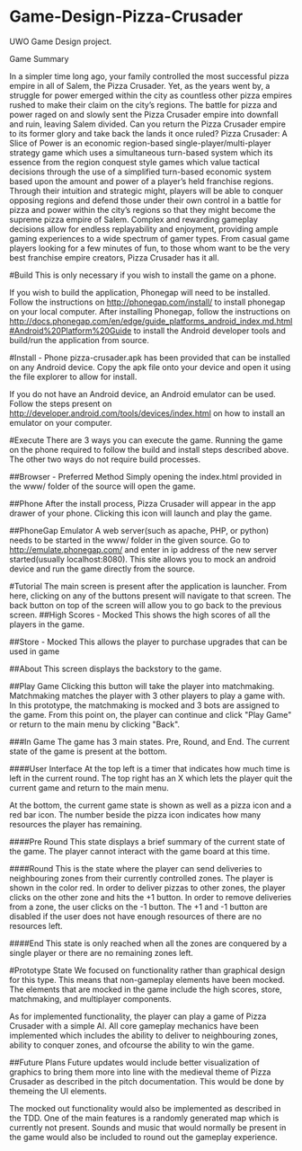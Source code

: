 # Game-Design-Pizza-Crusader

UWO Game Design project.

Game Summary

In a simpler time long ago, your family controlled the most successful pizza empire in all of Salem, the Pizza Crusader. Yet, as the years went by, a struggle for power emerged within the city as countless other pizza empires rushed to make their claim on the city’s regions. The battle for pizza and power raged on and slowly sent the Pizza Crusader empire into downfall and ruin, leaving Salem divided. Can you return the Pizza Crusader empire to its former glory and take back the lands it once ruled?
Pizza Crusader: A Slice of Power is an economic region-based single-player/multi-player strategy game which uses a simultaneous turn-based system which its essence from the region conquest style games which value tactical decisions through the use of a simplified turn-based economic system based upon the amount and power of a player’s held franchise regions.
Through their intuition and strategic might, players will be able to conquer opposing regions and defend those under their own control in a battle for pizza and power within the city’s regions so that they might become the supreme pizza empire of Salem. Complex and rewarding gameplay decisions allow for endless replayability and enjoyment, providing ample gaming experiences to a wide spectrum of gamer types. From casual game players looking for a few minutes of fun, to those whom want to be the very best franchise empire creators, Pizza Crusader has it all. 


#Build
This is only necessary if you wish to install the game on a phone. 

If you wish to build the application, Phonegap will need to be installed. Follow the instructions on http://phonegap.com/install/ to install phonegap on your local computer. After installing Phonegap, follow the instructions on http://docs.phonegap.com/en/edge/guide_platforms_android_index.md.html#Android%20Platform%20Guide to install the Android developer tools and build/run the application from source.

#Install - Phone
pizza-crusader.apk has been provided that can be installed on any Android device. Copy the apk file onto your device and open it using the file explorer to allow for install.

If you do not have an Android device, an Android emulator can be used. Follow the steps present on http://developer.android.com/tools/devices/index.html on how to install an emulator on your computer.


#Execute
There are 3 ways you can execute the game. Running the game on the phone required to follow the build and install steps described above. The other two ways do not require build processes.

##Browser - Preferred Method
Simply opening the index.html provided in the www/ folder of the source will open the game.

##Phone
After the install process, Pizza Crusader will appear in the app drawer of your phone. Clicking this icon will launch and play the game.

##PhoneGap Emulator
A web server(such as apache, PHP, or python) needs to be started in the www/ folder in the given source. Go to http://emulate.phonegap.com/ and enter in ip address of the new server started(usually localhost:8080). This site allows you to mock an android device and run the game directly from the source.

#Tutorial
The main screen is present after the application is launcher. From here, clicking on any of the buttons present will navigate to that screen. The back button on top of the screen will allow you to go back to the previous screen.
##High Scores - Mocked
This shows the high scores of all the players in the game. 

##Store - Mocked
This allows the player to purchase upgrades that can be used in game

##About
This screen displays the backstory to the game.

##Play Game
Clicking this button will take the player into matchmaking. Matchmaking matches the player with 3 other players to play a game with. In this prototype, the matchmaking is mocked and 3 bots are assigned to the game. 
From this point on, the player can continue and click "Play Game" or return to the main menu by clicking "Back".

###In Game
The game has 3 main states. Pre, Round, and End. The current state of the game is present at the bottom.

####User Interface
At the top left is a timer that indicates how much time is left in the current round. The top right has an X which lets the player quit the current game and return to the main menu.

At the bottom, the current game state is shown as well as a pizza icon and a red bar icon. The number beside the pizza icon indicates how many resources the player has remaining.
 

####Pre Round
This state displays a brief summary of the current state of the game. The player cannot interact with the game board at this time.

####Round
This is the state where the player can send deliveries to neighbouring zones from their currently controlled zones. The player is shown in the color red. In order to deliver pizzas to other zones, the player clicks on the other zone and hits the +1 button.
In order to remove deliveries from a zone, the user clicks on the -1 button. The +1 and -1 button are disabled if the user does not have enough resources of there are no resources left. 

####End
This state is only reached when all the zones are conquered by a single player or there are no remaining zones left. 

#Prototype State
We focused on functionality rather than graphical design for this type. This means that non-gameplay elements have been mocked. 
The elements that are mocked in the game include the high scores, store, matchmaking, and multiplayer components.

As for implemented functionality, the player can play a game of Pizza Crusader with a simple AI.
All core gameplay mechanics have been implemented which includes the ability to deliver to neighbouring zones, ability to conquer zones, and ofcourse the ability to win the game.


##Future Plans
Future updates would include better visualization of graphics to bring them more into line with the medieval theme of Pizza Crusader as described in the pitch documentation. This would be done by themeing the UI elements.

The mocked out functionality would also be implemented as described in the TDD.  One of the main features is a randomly generated map which is currently not present.
Sounds and music that would normally be present in the game would also be included to round out the gameplay experience.
